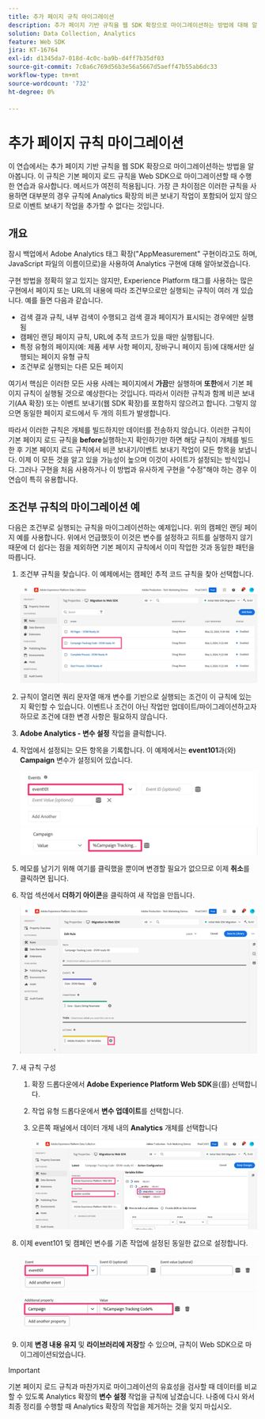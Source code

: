 ```yaml
---
title: 추가 페이지 규칙 마이그레이션
description: 추가 페이지 기반 규칙을 웹 SDK 확장으로 마이그레이션하는 방법에 대해 알아봅니다.
solution: Data Collection, Analytics
feature: Web SDK
jira: KT-16764
exl-id: d1345da7-018d-4c0c-ba9b-d4ff7b35df03
source-git-commit: 7c0a6c769d56b3e56a5667d5aeff47b55ab6dc33
workflow-type: tm+mt
source-wordcount: '732'
ht-degree: 0%

---
```


# 추가 페이지 규칙 마이그레이션

이 연습에서는 추가 페이지 기반 규칙을 웹 SDK 확장으로 마이그레이션하는 방법을 알아봅니다. 이 규칙은 기본 페이지 로드 규칙을 Web SDK으로 마이그레이션할 때 수행한 연습과 유사합니다. 메서드가 여전히 적용됩니다. 가장 큰 차이점은 이러한 규칙을 사용하면 대부분의 경우 규칙에 Analytics 확장의 비콘 보내기 작업이 포함되어 있지 않으므로 이벤트 보내기 작업을 추가할 수 없다는 것입니다.

## 개요

잠시 백업에서 Adobe Analytics 태그 확장(&quot;AppMeasurement&quot; 구현이라고도 하며, JavaScript 파일의 이름이므로)을 사용하여 Analytics 구현에 대해 알아보겠습니다.

구현 방법을 정확히 알고 있지는 않지만, Experience Platform 태그를 사용하는 많은 구현에서 페이지 또는 URL의 내용에 따라 조건부으로만 실행되는 규칙이 여러 개 있습니다. 예를 들면 다음과 같습니다.

* 검색 결과 규칙, 내부 검색이 수행되고 검색 결과 페이지가 표시되는 경우에만 실행됨
* 캠페인 랜딩 페이지 규칙, URL에 추적 코드가 있을 때만 실행됩니다.
* 특정 유형의 페이지(예: 제품 세부 사항 페이지, 장바구니 페이지 등)에 대해서만 실행되는 페이지 유형 규칙
* 조건부로 실행되는 다른 모든 페이지

여기서 핵심은 이러한 모든 사용 사례는 페이지에서 **가끔**&#x200B;만 실행하며 **또한**&#x200B;에서 기본 페이지 규칙이 실행될 것으로 예상한다는 것입니다. 따라서 이러한 규칙과 함께 비콘 보내기(AA 확장) 또는 이벤트 보내기(웹 SDK 확장)를 포함하지 않으려고 합니다. 그렇지 않으면 동일한 페이지 로드에서 두 개의 히트가 발생합니다.

따라서 이러한 규칙은 개체를 빌드하지만 데이터를 전송하지 않습니다. 이러한 규칙이 기본 페이지 로드 규칙을 **before**&#x200B;실행하는지 확인하기만 하면 해당 규칙이 개체를 빌드한 후 기본 페이지 로드 규칙에서 비콘 보내기/이벤트 보내기 작업이 모든 항목을 보냅니다. 이제 이 모든 것을 알고 있을 가능성이 높으며 이것이 사이트가 설정되는 방식입니다. 그러나 구현을 처음 사용하거나 이 방법과 유사하게 구현을 &quot;수정&quot;해야 하는 경우 이 연습이 특히 유용합니다.

## 조건부 규칙의 마이그레이션 예

다음은 조건부로 실행되는 규칙을 마이그레이션하는 예제입니다. 위의 캠페인 랜딩 페이지 예를 사용합니다. 위에서 언급했듯이 이것은 변수를 설정하고 히트를 실행하지 않기 때문에 더 쉽다는 점을 제외하면 기본 페이지 규칙에서 이미 작업한 것과 동일한 패턴을 따릅니다.

1. 조건부 규칙을 찾습니다. 이 예제에서는 캠페인 추적 코드 규칙을 찾아 선택합니다.

   ![캠페인 추적 코드 규칙 선택](assets/campaign-tracking-code-rule-select.jpg)

1. 규칙이 열리면 쿼리 문자열 매개 변수를 기반으로 실행되는 조건이 이 규칙에 있는지 확인할 수 있습니다. 이벤트나 조건이 아닌 작업만 업데이트/마이그레이션하고자 하므로 조건에 대한 변경 사항은 필요하지 않습니다.
1. **Adobe Analytics - 변수 설정** 작업을 클릭합니다.
1. 작업에서 설정되는 모든 항목을 기록합니다. 이 예제에서는 **event101**&#x200B;과(와) **Campaign** 변수가 설정되어 있습니다.

   ![event101](assets/event101.jpg)
   ![캠페인 변수](assets/campaign-variable.jpg)

1. 메모를 남기기 위해 여기를 클릭했을 뿐이며 변경할 필요가 없으므로 이제 **취소**&#x200B;를 클릭하면 됩니다.
1. 작업 섹션에서 **더하기 아이콘**&#x200B;을 클릭하여 새 작업을 만듭니다.

   ![새 작업](assets/new-action-conditional-rule.jpg)

1. 새 규칙 구성
   1. 확장 드롭다운에서 **Adobe Experience Platform Web SDK**&#x200B;을(를) 선택합니다.
   1. 작업 유형 드롭다운에서 **변수 업데이트**&#x200B;를 선택합니다.
   1. 오른쪽 패널에서 데이터 개체 내의 **Analytics** 개체를 선택합니다

      ![변수 작업 업데이트](assets/configure-conditional-rule-action.jpg)

1. 이제 event101 및 캠페인 변수를 기존 작업에 설정된 동일한 값으로 설정합니다.

   ![이벤트 설정](assets/web-sdk-event101.jpg)
   ![캠페인 설정](assets/web-sdk-campaign-var.jpg)

1. 이제 **변경 내용 유지** 및 **라이브러리에 저장**&#x200B;할 수 있으며, 규칙이 Web SDK으로 마이그레이션되었습니다.

>[!IMPORTANT]
>
>기본 페이지 로드 규칙과 마찬가지로 마이그레이션의 유효성을 검사할 때 데이터를 비교할 수 있도록 Analytics 확장의 **변수 설정** 작업을 규칙에 남겼습니다. 나중에 다시 와서 최종 정리를 수행할 때 Analytics 확장의 작업을 제거하는 것을 잊지 마십시오.
